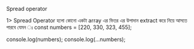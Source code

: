 Spread operator

1> Spread Operator  হলো কোনো একটা array এর ভিতর এর উপাদান extract করে নিয়ে আসতে পারবে
যেমন ঃ 
const numbers = [220, 330, 323, 455];

console.log(numbers);
console.log(...numbers);
